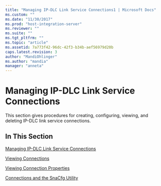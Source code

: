 ```yaml
---
title: "Managing IP-DLC Link Service Connections1 | Microsoft Docs"
ms.custom: ""
ms.date: "11/30/2017"
ms.prod: "host-integration-server"
ms.reviewer: ""
ms.suite: ""
ms.tgt_pltfrm: ""
ms.topic: "article"
ms.assetid: 7a773f42-96dc-42f3-b34b-aef56979d20b
caps.latest.revision: 3
author: "MandiOhlinger"
ms.author: "mandia"
manager: "anneta"
---
```

# Managing IP-DLC Link Service Connections
This section gives procedures for creating, configuring, viewing, and deleting IP-DLC link service connections.  
  
## In This Section  
 [Managing IP-DLC Link Service Connections](../HIS2010/managing-ip-dlc-link-service-connections2.md)  
  
 [Viewing Connections](../core/viewing-connections1.md)  
  
 [Viewing Connection Properties](../core/viewing-connection-properties2.md)  
  
 [Connections and the SnaCfg Utility](../core/connections-and-the-snacfg-utility1.md)